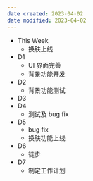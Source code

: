 ```yaml
---
date created: 2023-04-02 
date modified: 2023-04-02
---
```

- This Week
	- 换肤上线
- D1
	- UI 界面完善
	- 背景功能开发
- D2
	- 背景功能测试
- D3
- D4
	- 测试及 bug fix
- D5
	- bug fix
	- 换肤功能上线
- D6
	- 徒步
- D7
	- 制定工作计划